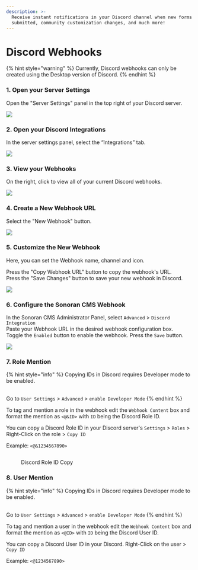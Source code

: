 ```yaml
---
description: >-
  Receive instant notifications in your Discord channel when new forms are
  submitted, community customization changes, and much more!
---
```


# Discord Webhooks

{% hint style="warning" %}
Currently, Discord webhooks can only be created using the Desktop version of Discord.
{% endhint %}

### 1. Open your Server Settings

Open the "Server Settings" panel in the top right of your Discord server.

![](<../.gitbook/assets/Screen Shot 2020-08-20 at 10.56.54 PM.png>)

### 2. Open your Discord Integrations

In the server settings panel, select the “Integrations” tab.

![](<../.gitbook/assets/Screen Shot 2020-08-20 at 10.54.04 PM.png>)

### 3. View your Webhooks

On the right, click to view all of your current Discord webhooks.

![](<../.gitbook/assets/Screen Shot 2020-08-20 at 10.54.37 PM.png>)

### 4. Create a New Webhook URL

Select the "New Webhook" button.

![](<../.gitbook/assets/Screen Shot 2020-08-20 at 10.54.59 PM.png>)

### 5. Customize the New Webhook

Here, you can set the Webhook name, channel and icon.

Press the "Copy Webhook URL" button to copy the webhook's URL.\
Press the "Save Changes" button to save your new webhook in Discord.

![](<../.gitbook/assets/Screen Shot 2020-08-20 at 10.55.39 PM.png>)

### 6. Configure the Sonoran CMS Webhook

In the Sonoran CMS Administrator Panel, select `Advanced` > `Discord Integration`\
Paste your Webhook URL in the desired webhook configuration box.\
Toggle the `Enabled` button to enable the webhook. Press the `Save` button.

![](../.gitbook/assets/electron\_pOFYSjfglQ.png)

### 7. Role Mention

{% hint style="info" %}
Copying IDs in Discord requires Developer mode to be enabled.

\
Go to `User Settings` > `Advanced` > `enable Developer Mode`
{% endhint %}

To tag and mention a role in the webhook edit the `Webhook Content` box and format the mention as `<@&ID>` with `ID` being the Discord Role ID.

You can copy a Discord Role ID in your Discord server's `Settings` > `Roles` > Right-Click on the role > `Copy ID`

Example: `<@&1234567890>`

<figure><img src="../.gitbook/assets/Screen Shot 2023-01-29 at 3.08.10 PM.png" alt=""><figcaption><p>Discord Role ID Copy</p></figcaption></figure>

### 8. User Mention

{% hint style="info" %}
Copying IDs in Discord requires Developer mode to be enabled.

\
Go to `User Settings` > `Advanced` > `enable Developer Mode`
{% endhint %}

To tag and mention a user in the webhook edit the `Webhook Content` box and format the mention as `<@ID>` with `ID` being the Discord User ID.

You can copy a Discord User ID in your Discord. Right-Click on the user > `Copy ID`

Example: `<@1234567890>`
